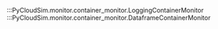 :::PyCloudSim.monitor.container_monitor.LoggingContainerMonitor
:::PyCloudSim.monitor.container_monitor.DataframeContainerMonitor